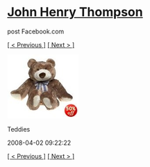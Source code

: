 # [John Henry Thompson](../README.md)
post Facebook.com

[[ < Previous ]](2008-04-02-9.md) [[ Next > ]](2008-04-02-11.md)

[![](../media/2008-04-02/Teddies-9.jpg)](../README.md)

Teddies

2008-04-02 09:22:22

[[ < Previous ]](2008-04-02-9.md) [[ Next > ]](2008-04-02-11.md)